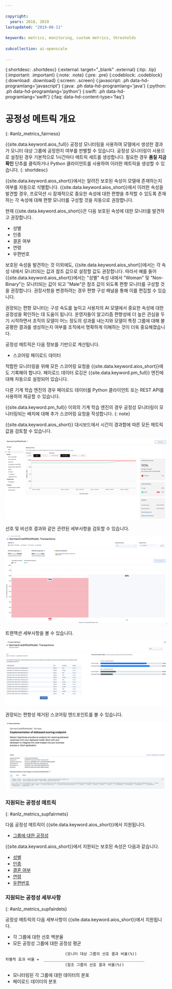 ```yaml
---

copyright:
  years: 2018, 2019
lastupdated: "2019-06-11"

keywords: metrics, monitoring, custom metrics, thresholds

subcollection: ai-openscale

---
```


{:shortdesc: .shortdesc}
{:external: target="_blank" .external}
{:tip: .tip}
{:important: .important}
{:note: .note}
{:pre: .pre}
{:codeblock: .codeblock}
{:download: .download}
{:screen: .screen}
{:javascript: .ph data-hd-programlang='javascript'}
{:java: .ph data-hd-programlang='java'}
{:python: .ph data-hd-programlang='python'}
{:swift: .ph data-hd-programlang='swift'}
{:faq: data-hd-content-type='faq'}

# 공정성 메트릭 개요
{: #anlz_metrics_fairness}

{{site.data.keyword.aios_full}} 공정성 모니터링을 사용하여 모델에서 생성한 결과가 모니터 대상 그룹에 공정한지 여부를 판별할 수 있습니다. 공정성 모니터링이 사용으로 설정된 경우 기본적으로 1시간마다 메트릭 세트를 생성합니다. 필요한 경우 **품질 지금 확인** 단추를 클릭하거나 Python 클라이언트를 사용하여 이러한 메트릭을 생성할 수 있습니다.
{: shortdesc}

{{site.data.keyword.aios_short}}에서는 알려진 보호된 속성이 모델에 존재하는지 여부를 자동으로 식별합니다. {{site.data.keyword.aios_short}}에서 이러한 속성을 발견할 경우, 프로덕션 시 잠재적으로 중요한 속성에 대한 편향을 추적할 수 있도록 존재하는 각 속성에 대해 편향 모니터를 구성할 것을 자동으로 권장합니다.  

현재 {{site.data.keyword.aios_short}}은 다음 보호된 속성에 대한 모니터를 발견하고 권장합니다.  

- 성별
- 인종
- 결혼 여부
- 연령
- 우편번호

보호된 속성을 발견하는 것 이외에도, {{site.data.keyword.aios_short}}에서는 각 속성 내에서 모니터되는 값과 참조 값으로 설정할 값도 권장합니다. 따라서 예를 들어 {{site.data.keyword.aios_short}}에서는 "성별" 속성 내에서 "Woman" 및 "Non-Binary"는 모니터되는 값이 되고 "Male"은 참조 값이 되도록 편향 모니터를 구성할 것을 권장합니다. 권장사항을 변경하려는 경우 편향 구성 패널을 통해 이를 편집할 수 있습니다.  

권장되는 편향 모니터는 구성 속도를 높이고 사용자의 AI 모델에서 중요한 속성에 대한 공정성을 확인하는 데 도움이 됩니다. 운영자들이 알고리즘 편향성에 더 높은 관심을 두기 시작하면서 조직의 모델이 어느 정도의 성과를 내는지와 모델이 특정 그룹에 대해 불공평한 결과를 생성하는지 여부를 조직에서 명확하게 이해하는 것이 더욱 중요해졌습니다.  

공정성 메트릭은 다음 정보를 기반으로 계산됩니다.

- 스코어링 페이로드 데이터

적합한 모니터링을 위해 모든 스코어링 요청을 {{site.data.keyword.aios_short}}에도 기록해야 합니다. 페이로드 데이터 로깅은 {{site.data.keyword.pm_full}} 엔진에 대해 자동으로 설정되어 있습니다.

다른 기계 학습 엔진의 경우 페이로드 데이터를 Python 클라이언트 또는 REST API를 사용하여 제공할 수 있습니다.

{{site.data.keyword.pm_full}} 이외의 기계 학습 엔진의 경우 공정성 모니터링이 모니터링되는 배치에 대해 추가 스코어링 요청을 작성합니다.
{: note}

{{site.data.keyword.aios_short}} 대시보드에서 시간이 경과함에 따른 모든 메트릭 값을 검토할 수 있습니다.

![설정된 임계값 미만 드리프트를 보여주는 공정성 지표 차트](images/fairness_metrics_001.png)

선호 및 비선호 결과와 같은 관련된 세부사항을 검토할 수 있습니다.

![공정성 세부사항](images/fairness_metrics_002.png)

트랜잭션 세부사항을 볼 수 있습니다.

![트랜잭션 목록을 보여주는 공정성 차트](images/fairness_metrics_003.png)

권장되는 편향성 제거된 스코어링 엔드포인트를 볼 수 있습니다.

![편향성 제거된 스코어링 엔드포인트의 세부사항](images/fairness_metrics_004.png)

### 지원되는 공정성 메트릭
{: #anlz_metrics_supfairmets}

다음 공정성 메트릭이 {{site.data.keyword.aios_short}}에서 지원됩니다.

- [그룹에 대한 공정성](https://test.cloud.ibm.com/docs/services/ai-openscale?topic=ai-openscale-quality_group)

{{site.data.keyword.aios_short}}에서 지원되는 보호된 속성은 다음과 같습니다.  

- [성별](/docs/services/ai-openscale?topic=ai-openscale-quality_group#quality_group-sex)
- [인종](/docs/services/ai-openscale?topic=ai-openscale-quality_group#quality_group-ethnicity)
- [결혼 여부](/docs/services/ai-openscale?topic=ai-openscale-quality_group#quality_group-marital)
- [연령](/docs/services/ai-openscale?topic=ai-openscale-quality_group#quality_group-age)
- [우편번호](/docs/services/ai-openscale?topic=ai-openscale-quality_group#quality_group-zip)


### 지원되는 공정성 세부사항
{: #anlz_metrics_supfairdets}

공정성 메트릭의 다음 세부사항이 {{site.data.keyword.aios_short}}에서 지원됩니다.

- 각 그룹에 대한 선호 백분율
- 모든 공정성 그룹에 대한 공정성 평균

```
                          (모니터 대상 그룹의 선호 결과 비율(%))
차별적 효과 비율 =  ____________________________________________
                          (참조 그룹의 선호 결과 비율(%))
```

- 모니터링된 각 그룹에 대한 데이터의 분포
- 페이로드 데이터의 분포
